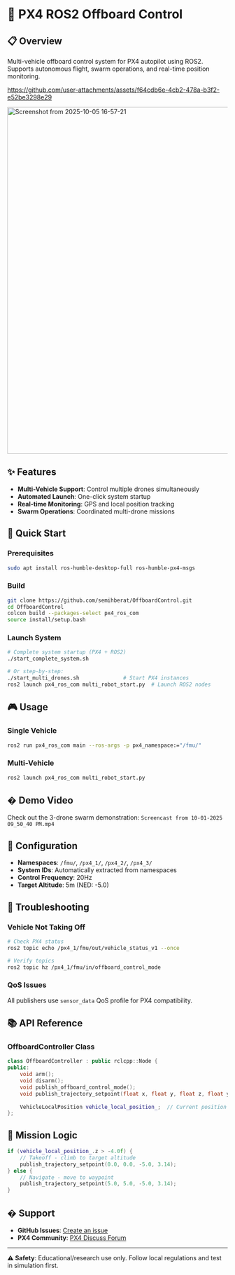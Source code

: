 # 🚁 PX4 ROS2 Offboard Control

## 📋 Overview
Multi-vehicle offboard control system for PX4 autopilot using ROS2. Supports autonomous flight, swarm operations, and real-time position monitoring.

https://github.com/user-attachments/assets/f64cdb6e-4cb2-478a-b3f2-e52be3298e29

<img width="957" height="792" alt="Screenshot from 2025-10-05 16-57-21" src="https://github.com/user-attachments/assets/2be3b12d-b2d6-4884-9ab9-afb669cc1390" />

## ✨ Features
- **Multi-Vehicle Support**: Control multiple drones simultaneously
- **Automated Launch**: One-click system startup
- **Real-time Monitoring**: GPS and local position tracking
- **Swarm Operations**: Coordinated multi-drone missions

## 🚀 Quick Start

### Prerequisites
```bash
sudo apt install ros-humble-desktop-full ros-humble-px4-msgs
```

### Build
```bash
git clone https://github.com/semihberat/OffboardControl.git
cd OffboardControl
colcon build --packages-select px4_ros_com
source install/setup.bash
```

### Launch System
```bash
# Complete system startup (PX4 + ROS2)
./start_complete_system.sh

# Or step-by-step:
./start_multi_drones.sh              # Start PX4 instances
ros2 launch px4_ros_com multi_robot_start.py  # Launch ROS2 nodes
```

## 🎮 Usage

### Single Vehicle
```bash
ros2 run px4_ros_com main --ros-args -p px4_namespace:="/fmu/"
```

### Multi-Vehicle
```bash
ros2 launch px4_ros_com multi_robot_start.py
```

## � Demo Video
Check out the 3-drone swarm demonstration: `Screencast from 10-01-2025 09_50_40 PM.mp4`

## 🔧 Configuration
- **Namespaces**: `/fmu/`, `/px4_1/`, `/px4_2/`, `/px4_3/`
- **System IDs**: Automatically extracted from namespaces
- **Control Frequency**: 20Hz
- **Target Altitude**: 5m (NED: -5.0)

## 🐛 Troubleshooting

### Vehicle Not Taking Off
```bash
# Check PX4 status
ros2 topic echo /px4_1/fmu/out/vehicle_status_v1 --once

# Verify topics
ros2 topic hz /px4_1/fmu/in/offboard_control_mode
```

### QoS Issues
All publishers use `sensor_data` QoS profile for PX4 compatibility.

## 📚 API Reference

### OffboardController Class
```cpp
class OffboardController : public rclcpp::Node {
public:
    void arm();
    void disarm();
    void publish_offboard_control_mode();
    void publish_trajectory_setpoint(float x, float y, float z, float yaw);
    
    VehicleLocalPosition vehicle_local_position_;  // Current position
};
```

## 🎯 Mission Logic
```cpp
if (vehicle_local_position_.z > -4.0f) {
    // Takeoff - climb to target altitude
    publish_trajectory_setpoint(0.0, 0.0, -5.0, 3.14);
} else {
    // Navigate - move to waypoint
    publish_trajectory_setpoint(5.0, 5.0, -5.0, 3.14);
}
```

## � Support
- **GitHub Issues**: [Create an issue](https://github.com/semihberat/OffboardControl/issues)
- **PX4 Community**: [PX4 Discuss Forum](https://discuss.px4.io/)

---
**⚠️ Safety**: Educational/research use only. Follow local regulations and test in simulation first.
